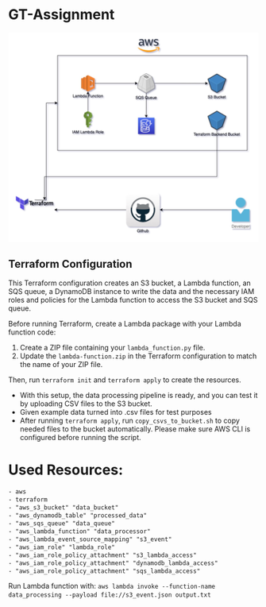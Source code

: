 # GT-Assignment #

![alt text](gt-assignment-infra.jpg)

## Terraform Configuration ##
This Terraform configuration creates an S3 bucket, a Lambda function, an SQS queue, a DynamoDB instance to write the data and the necessary IAM roles and policies for the Lambda function to access the S3 bucket and SQS queue.

Before running Terraform, create a Lambda package with your Lambda function code:

1. Create a ZIP file containing your `lambda_function.py` file.
2. Update the `lambda-function.zip` in the Terraform configuration to match the name of your ZIP file.

Then, run `terraform init` and `terraform apply` to create the resources.

- With this setup, the data processing pipeline is ready, and you can test it by uploading CSV files to the S3 bucket. 
- Given example data turned into .csv files for test purposes
- After running `terraform apply`, run `copy_csvs_to_bucket.sh` to copy needed files to the bucket automatically. Please make sure AWS CLI is configured before running the script. 

# Used Resources: 
```
- aws
- terraform
- "aws_s3_bucket" "data_bucket"
- "aws_dynamodb_table" "processed_data"
- "aws_sqs_queue" "data_queue"
- "aws_lambda_function" "data_processor"
- "aws_lambda_event_source_mapping" "s3_event"
- "aws_iam_role" "lambda_role"
- "aws_iam_role_policy_attachment" "s3_lambda_access"
- "aws_iam_role_policy_attachment" "dynamodb_lambda_access"
- "aws_iam_role_policy_attachment" "sqs_lambda_access"
```

Run Lambda function with:
`aws lambda invoke --function-name data_processing --payload file://s3_event.json output.txt`

